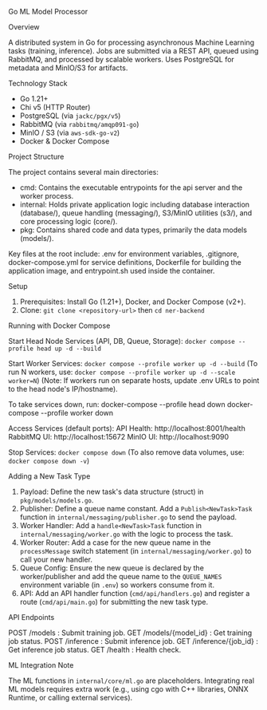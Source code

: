 Go ML Model Processor

Overview

A distributed system in Go for processing asynchronous Machine Learning tasks (training, inference). Jobs are submitted via a REST API, queued using RabbitMQ, and processed by scalable workers. Uses PostgreSQL for metadata and MinIO/S3 for artifacts.

Technology Stack

- Go 1.21+
- Chi v5 (HTTP Router)
- PostgreSQL (via `jackc/pgx/v5`)
- RabbitMQ (via `rabbitmq/amqp091-go`)
- MinIO / S3 (via `aws-sdk-go-v2`)
- Docker & Docker Compose

Project Structure

The project contains several main directories:

- cmd: Contains the executable entrypoints for the api server and the worker process.
- internal: Holds private application logic including database interaction (database/), queue handling (messaging/), S3/MinIO utilities (s3/), and core processing logic (core/).
- pkg: Contains shared code and data types, primarily the data models (models/).

Key files at the root include: .env for environment variables, .gitignore, docker-compose.yml for service definitions, Dockerfile for building the application image, and entrypoint.sh used inside the container.

Setup

1. Prerequisites: Install Go (1.21+), Docker, and Docker Compose (v2+).
2. Clone: `git clone <repository-url>` then `cd ner-backend`

Running with Docker Compose

Start Head Node Services (API, DB, Queue, Storage):
`docker compose --profile head up -d --build`

Start Worker Services:
`docker compose --profile worker up -d --build`
(To run N workers, use: `docker compose --profile worker up -d --scale worker=N`)
(Note: If workers run on separate hosts, update .env URLs to point to the head node's IP/hostname).

To take services down, run:
docker-compose --profile head down
docker-compose --profile worker down

Access Services (default ports):
API Health: http://localhost:8001/health
RabbitMQ UI: http://localhost:15672
MinIO UI: http://localhost:9090

Stop Services:
`docker compose down`
(To also remove data volumes, use: `docker compose down -v`)

Adding a New Task Type

1. Payload: Define the new task's data structure (struct) in `pkg/models/models.go`.
2. Publisher: Define a queue name constant. Add a `Publish<NewTask>Task` function in `internal/messaging/publisher.go` to send the payload.
3. Worker Handler: Add a `handle<NewTask>Task` function in `internal/messaging/worker.go` with the logic to process the task.
4. Worker Router: Add a case for the new queue name in the `processMessage` switch statement (in `internal/messaging/worker.go`) to call your new handler.
5. Queue Config: Ensure the new queue is declared by the worker/publisher and add the queue name to the `QUEUE_NAMES` environment variable (in `.env`) so workers consume from it.
6. API: Add an API handler function (`cmd/api/handlers.go`) and register a route (`cmd/api/main.go`) for submitting the new task type.

API Endpoints

POST /models : Submit training job.
GET /models/{model_id} : Get training job status.
POST /inference : Submit inference job.
GET /inference/{job_id} : Get inference job status.
GET /health : Health check.

ML Integration Note

The ML functions in `internal/core/ml.go` are placeholders. Integrating real ML models requires extra work (e.g., using cgo with C++ libraries, ONNX Runtime, or calling external services).